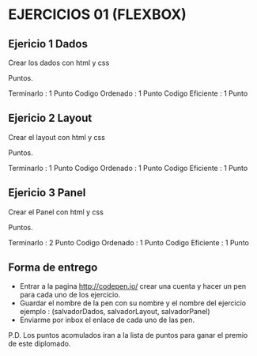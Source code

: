 # EJERCICIOS 01 (FLEXBOX)

## Ejericio 1 Dados

Crear los dados con html y css

Puntos.

Terminarlo       : 1 Punto
Codigo Ordenado  : 1 Punto
Codigo Eficiente : 1 Punto

## Ejericio 2 Layout

Crear el layout con html y css

Puntos.

Terminarlo       : 1 Punto
Codigo Ordenado  : 1 Punto
Codigo Eficiente : 1 Punto

## Ejericio 3 Panel

Crear el Panel con html y css

Puntos.

Terminarlo       : 2 Punto
Codigo Ordenado  : 1 Punto
Codigo Eficiente : 1 Punto

## Forma de entrego

- Entrar a la pagina http://codepen.io/ crear una cuenta y hacer un pen para cada uno de los ejercicio.
- Guardar el nombre de la pen con su nombre y el nombre del ejercicio ejemplo : (salvadorDados, salvadorLayout, salvadorPanel)
- Enviarme por inbox el enlace de cada uno de las pen.

P.D. Los puntos acomulados iran a la lista de puntos para ganar el premio de este diplomado.
